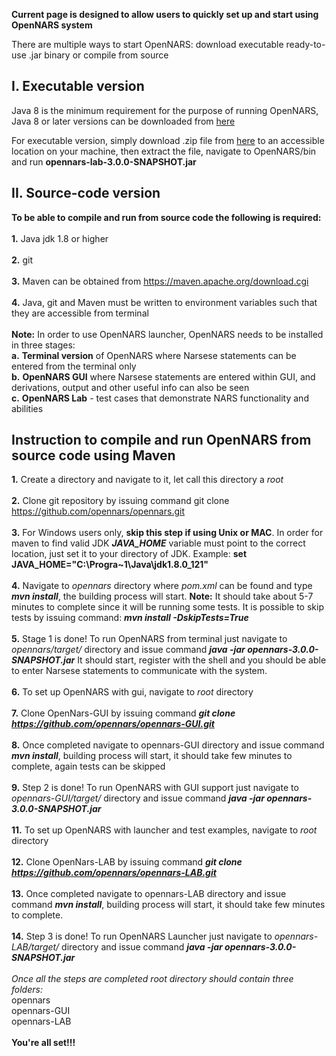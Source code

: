 **Current page is designed to allow users to quickly set up and start using OpenNARS system**

There are multiple ways to start OpenNARS: download executable ready-to-use .jar binary or compile from source

## I. Executable version
Java 8 is the minimum requirement for the purpose of running OpenNARS, Java 8 or later versions can be downloaded from [here](https://www.java.com/en/)

For executable version, simply download .zip file from [here]() to an accessible location on your machine, then extract the file, navigate to OpenNARS/bin and run **opennars-lab-3.0.0-SNAPSHOT.jar**

## II. Source-code version

**To be able to compile and run from source code the following is required:**
<br/><br/>
**1.** Java jdk 1.8 or higher
<br/><br/>
**2.** git  
<br/>
**3.** Maven can be obtained from https://maven.apache.org/download.cgi
<br/><br/>
**4.** Java, git and Maven must be written to environment variables such that they are accessible from terminal
<br/><br/>
**Note:** In order to use OpenNARS launcher, OpenNARS needs to be installed in three stages: 
<br/>
**a.** **Terminal version** of OpenNARS where Narsese statements can be entered from the terminal only
<br/>
**b.** **OpenNARS GUI** where Narsese statements are entered within GUI, and derivations, output and other useful info can also be seen
<br/>
**c.** **OpenNARS Lab** - test cases that demonstrate NARS functionality and abilities
<br/>

## Instruction to compile and run OpenNARS from source code using Maven

**1.** Create a directory and navigate to it, let call this directory a _root_
<br/><br/>
**2.** Clone git repository by issuing command git clone https://github.com/opennars/opennars.git
<br/><br/>
**3.** For Windows users only, **skip this step if using Unix or MAC**. In order for maven to find valid JDK _**JAVA_HOME**_ variable must point to the correct location, just set it to your directory of JDK. Example: **set JAVA_HOME="C:\Progra~1\Java\jdk1.8.0_121"**
<br/><br/>
**4.** Navigate to _opennars_ directory where _pom.xml_ can be found and type _**mvn install**_, the building process will start. **Note:** It should take about 5-7 minutes to complete since it will be running some tests. It is possible to skip tests by issuing command: _**mvn install -DskipTests=True**_
<br/><br/>
**5.** Stage 1 is done! To run OpenNARS from terminal just navigate to _opennars/target/_ directory and issue command _**java -jar opennars-3.0.0-SNAPSHOT.jar**_ It should start, register with the shell and you should be able to enter Narsese statements to communicate with the system.
<br/><br/>
**6.** To set up OpenNARS with gui, navigate to _root_ directory
<br/><br/>
**7.** Clone OpenNars-GUI by issuing command _**git clone https://github.com/opennars/opennars-GUI.git**_
<br/><br/>
**8.** Once completed navigate to opennars-GUI directory and issue command _**mvn install**_, building process will start, it should take few minutes to complete, again tests can be skipped
<br/><br/>
**9.** Step 2 is done! To run OpenNARS with GUI support just navigate to _opennars-GUI/target/_ directory and issue command _**java -jar opennars-3.0.0-SNAPSHOT.jar**_ 
<br/><br/>
**11.** To set up OpenNARS with launcher and test examples, navigate to _root_ directory
<br/><br/>
**12.** Clone OpenNars-LAB by issuing command _**git clone https://github.com/opennars/opennars-LAB.git**_
<br/><br/>
**13.** Once completed navigate to opennars-LAB directory and issue command  _**mvn install**_, building process will start, it should take few minutes to complete.
<br/><br/>
**14.** Step 3 is done! To run OpenNARS Launcher just navigate to _opennars-LAB/target/_ directory and issue command _**java -jar opennars-3.0.0-SNAPSHOT.jar**_ 
<br/><br/>
_Once all the steps are completed root directory should contain three folders:_
<br/>
opennars
<br/>
opennars-GUI
<br/>
opennars-LAB
<br/><br/>
**You're all set!!!**